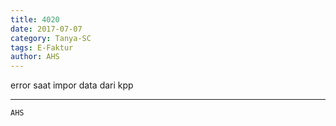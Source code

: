 ```yaml
---
title: 4020
date: 2017-07-07
category: Tanya-SC
tags: E-Faktur
author: AHS
---
```


error saat impor data dari kpp

---



`AHS`
